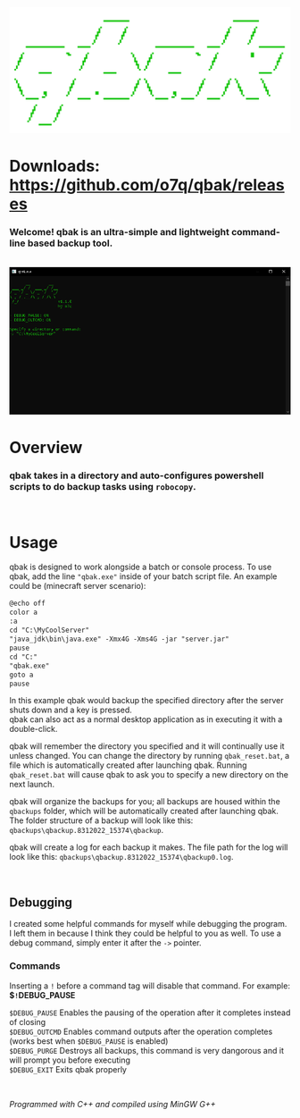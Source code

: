 <img src="assets/images/readmebanner.png"/>

# Downloads: https://github.com/o7q/qbak/releases
### Welcome! qbak is an ultra-simple and lightweight command-line based backup tool.

<br>

<img src="assets/images/program.png"/>

<br>

# Overview
### qbak takes in a directory and auto-configures powershell scripts to do backup tasks using `robocopy`.

<br>

# Usage
qbak is designed to work alongside a batch or console process. To use qbak, add the line `"qbak.exe"` inside of your batch script file. An example could be (minecraft server scenario):
```
@echo off
color a
:a
cd "C:\MyCoolServer"
"java_jdk\bin\java.exe" -Xmx4G -Xms4G -jar "server.jar"
pause
cd "C:"
"qbak.exe"
goto a
pause
```
In this example qbak would backup the specified directory after the server shuts down and a key is pressed.\
qbak can also act as a normal desktop application as in executing it with a double-click.

qbak will remember the directory you specified and it will continually use it unless changed. You can change the directory by running `qbak_reset.bat`, a file which is automatically created after launching qbak. Running `qbak_reset.bat` will cause qbak to ask you to specify a new directory on the next launch.

qbak will organize the backups for you; all backups are housed within the `qbackups` folder, which will be automatically created after launching qbak. The folder structure of a backup will look like this: `qbackups\qbackup.8312022_15374\qbackup`.

qbak will create a log for each backup it makes. The file path for the log will look like this: `qbackups\qbackup.8312022_15374\qbackup0.log`.

<br>

## <b>Debugging</b>
I created some helpful commands for myself while debugging the program. I left them in because I think they could be helpful to you as well. To use a debug command, simply enter it after the `->` pointer.

### <b>Commands</b>
Inserting a `!` before a command tag will disable that command. For example: <b>$`!`DEBUG_PAUSE</b>

`$DEBUG_PAUSE` Enables the pausing of the operation after it completes instead of closing\
`$DEBUG_OUTCMD` Enables command outputs after the operation completes (works best when `$DEBUG_PAUSE` is enabled)\
`$DEBUG_PURGE` Destroys all backups, this command is very dangorous and it will prompt you before executing\
`$DEBUG_EXIT` Exits qbak properly

<br>

<i>Programmed with C++ and compiled using MinGW G++</i>